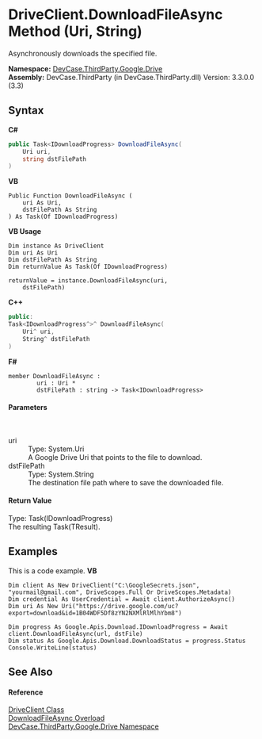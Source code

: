 # DriveClient.DownloadFileAsync Method (Uri, String)
 

Asynchronously downloads the specified file.

**Namespace:**&nbsp;<a href="N_DevCase_ThirdParty_Google_Drive">DevCase.ThirdParty.Google.Drive</a><br />**Assembly:**&nbsp;DevCase.ThirdParty (in DevCase.ThirdParty.dll) Version: 3.3.0.0 (3.3)

## Syntax

**C#**<br />
``` C#
public Task<IDownloadProgress> DownloadFileAsync(
	Uri uri,
	string dstFilePath
)
```

**VB**<br />
``` VB
Public Function DownloadFileAsync ( 
	uri As Uri,
	dstFilePath As String
) As Task(Of IDownloadProgress)
```

**VB Usage**<br />
``` VB Usage
Dim instance As DriveClient
Dim uri As Uri
Dim dstFilePath As String
Dim returnValue As Task(Of IDownloadProgress)

returnValue = instance.DownloadFileAsync(uri, 
	dstFilePath)
```

**C++**<br />
``` C++
public:
Task<IDownloadProgress^>^ DownloadFileAsync(
	Uri^ uri, 
	String^ dstFilePath
)
```

**F#**<br />
``` F#
member DownloadFileAsync : 
        uri : Uri * 
        dstFilePath : string -> Task<IDownloadProgress> 

```


#### Parameters
&nbsp;<dl><dt>uri</dt><dd>Type: System.Uri<br />A Google Drive Uri that points to the file to download.</dd><dt>dstFilePath</dt><dd>Type: System.String<br />The destination file path where to save the downloaded file.</dd></dl>

#### Return Value
Type: Task(IDownloadProgress)<br />The resulting Task(TResult).

## Examples
This is a code example. 
**VB**<br />
``` VB
Dim client As New DriveClient("C:\GoogleSecrets.json", "yourmail@gmail.com", DriveScopes.Full Or DriveScopes.Metadata)
Dim credential As UserCredential = Await client.AuthorizeAsync()
Dim uri As New Uri("https://drive.google.com/uc?export=download&id=1B04WDF5Df8zYN2NXMlRlMlhYbm8")

Dim progress As Google.Apis.Download.IDownloadProgress = Await client.DownloadFileAsync(url, dstFile)
Dim status As Google.Apis.Download.DownloadStatus = progress.Status
Console.WriteLine(status)
```


## See Also


#### Reference
<a href="T_DevCase_ThirdParty_Google_Drive_DriveClient">DriveClient Class</a><br /><a href="Overload_DevCase_ThirdParty_Google_Drive_DriveClient_DownloadFileAsync">DownloadFileAsync Overload</a><br /><a href="N_DevCase_ThirdParty_Google_Drive">DevCase.ThirdParty.Google.Drive Namespace</a><br />